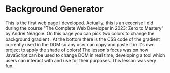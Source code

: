 # Background Generator
This is the first web page I developed. 
Actually, this is an execrise I did during the course "The Complete Web Developer in 2023: Zero to Mastery" by Andrei Neagoie.
On this page you can pick two colors to change the background gradient . At the bottom there is the CSS code of the gradient currently used in the DOM so any user can copy and paste it in it's own project to apply the shade of colors!
The lesson's focus was on how JavaScript can be used to change DOM in real time, developing a tool which users can interact with and use for their purposes. This lesson was very fun.
